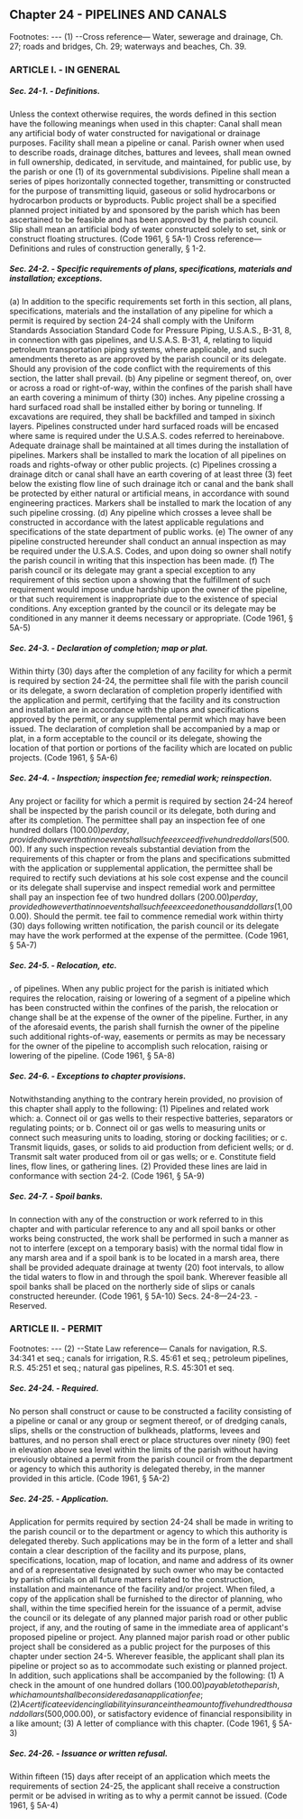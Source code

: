 ## Chapter 24 - PIPELINES AND CANALS
Footnotes:
--- (1) --Cross reference— Water, sewerage and drainage, Ch. 27; roads and bridges, Ch. 29; waterways and beaches,
Ch. 39.
### ARTICLE I. - IN GENERAL
##### Sec. 24-1. - Definitions.  

Unless the context otherwise requires, the words defined in this section have the following meanings when used
in this chapter:
Canal shall mean any artificial body of water constructed for navigational or drainage purposes.
Facility shall mean a pipeline or canal.
Parish owner when used to describe roads, drainage ditches, battures and levees, shall mean owned in full
ownership, dedicated, in servitude, and maintained, for public use, by the parish or one (1) of its governmental
subdivisions.
Pipeline shall mean a series of pipes horizontally connected together, transmitting or constructed for the purpose
of transmitting liquid, gaseous or solid hydrocarbons or hydrocarbon products or byproducts.
Public project shall be a specified planned project initiated by and sponsored by the parish which has been
ascertained to be feasible and has been approved by the parish council.
Slip shall mean an artificial body of water constructed solely to set, sink or construct floating structures.
(Code 1961, § 5A-1)
Cross reference— Definitions and rules of construction generally, § 1-2.
##### Sec. 24-2. - Specific requirements of plans, specifications, materials and installation; exceptions.  

(a)
In addition to the specific requirements set forth in this section, all plans, specifications, materials and the
installation of any pipeline for which a permit is required by section 24-24 shall comply with the Uniform
Standards Association Standard Code for Pressure Piping, U.S.A.S., B-31, 8, in connection with gas pipelines,
and U.S.A.S. B-31, 4, relating to liquid petroleum transportation piping systems, where applicable, and such
amendments thereto as are approved by the parish council or its delegate. Should any provision of the code
conflict with the requirements of this section, the latter shall prevail.
(b)
Any pipeline or segment thereof, on, over or across a road or right-of-way, within the confines of the parish shall
have an earth covering a minimum of thirty (30) inches. Any pipeline crossing a hard surfaced road shall be
installed either by boring or tunneling. If excavations are required, they shall be backfilled and tamped in sixinch layers. Pipelines constructed under hard surfaced roads will be encased where same is required under the
U.S.A.S. codes referred to hereinabove. Adequate drainage shall be maintained at all times during the
installation of pipelines. Markers shall be installed to mark the location of all pipelines on roads and rights-ofway or other public projects.
(c)
Pipelines crossing a drainage ditch or canal shall have an earth covering of at least three (3) feet below the
existing flow line of such drainage itch or canal and the bank shall be protected by either natural or artificial
means, in accordance with sound engineering practices. Markers shall be installed to mark the location of any
such pipeline crossing.
(d)
Any pipeline which crosses a levee shall be constructed in accordance with the latest applicable regulations and
specifications of the state department of public works.
(e)
The owner of any pipeline constructed hereunder shall conduct an annual inspection as may be required under
the U.S.A.S. Codes, and upon doing so owner shall notify the parish council in writing that this inspection has
been made.
(f)
The parish council or its delegate may grant a special exception to any requirement of this section upon a
showing that the fulfillment of such requirement would impose undue hardship upon the owner of the pipeline,
or that such requirement is inappropriate due to the existence of special conditions. Any exception granted by
the council or its delegate may be conditioned in any manner it deems necessary or appropriate.
(Code 1961, § 5A-5)
##### Sec. 24-3. - Declaration of completion; map or plat.  

Within thirty (30) days after the completion of any facility for which a permit is required by section 24-24, the
permittee shall file with the parish council or its delegate, a sworn declaration of completion properly identified
with the application and permit, certifying that the facility and its construction and installation are in accordance
with the plans and specifications approved by the permit, or any supplemental permit which may have been
issued. The declaration of completion shall be accompanied by a map or plat, in a form acceptable to the council
or its delegate, showing the location of that portion or portions of the facility which are located on public
projects.
(Code 1961, § 5A-6)
##### Sec. 24-4. - Inspection; inspection fee; remedial work; reinspection.  

Any project or facility for which a permit is required by section 24-24 hereof shall be inspected by the parish
council or its delegate, both during and after its completion. The permittee shall pay an inspection fee of one
hundred dollars ($100.00) per day, provided however that in no event shall such fee exceed five hundred dollars
($500.00). If any such inspection reveals substantial deviation from the requirements of this chapter or from the
plans and specifications submitted with the application or supplemental application, the permittee shall be
required to rectify such deviations at his sole cost expense and the council or its delegate shall supervise and
inspect remedial work and permittee shall pay an inspection fee of two hundred dollars ($200.00) per day,
provided however that in no event shall such fee exceed one thousand dollars ($1,000.00). Should the permit. tee
fail to commence remedial work within thirty (30) days following written notification, the parish council or its
delegate may have the work performed at the expense of the permittee.
(Code 1961, § 5A-7)
##### Sec. 24-5. - Relocation, etc.  
, of pipelines.
When any public project for the parish is initiated which requires the relocation, raising or lowering of a segment
of a pipeline which has been constructed within the confines of the parish, the relocation or change shall be at
the expense of the owner of the pipeline. Further, in any of the aforesaid events, the parish shall furnish the
owner of the pipeline such additional rights-of-way, easements or permits as may be necessary for the owner of
the pipeline to accomplish such relocation, raising or lowering of the pipeline.
(Code 1961, § 5A-8)
##### Sec. 24-6. - Exceptions to chapter provisions.  

Notwithstanding anything to the contrary herein provided, no provision of this chapter shall apply to the
following:
(1)
Pipelines and related work which:
a.
Connect oil or gas wells to their respective batteries, separators or regulating points; or
b.
Connect oil or gas wells to measuring units or connect such measuring units to loading, storing or docking
facilities; or
c.
Transmit liquids, gases, or solids to aid production from deficient wells; or
d.
Transmit salt water produced from oil or gas wells; or
e.
Constitute field lines, flow lines, or gathering lines.
(2)
Provided these lines are laid in conformance with section 24-2.
(Code 1961, § 5A-9)
##### Sec. 24-7. - Spoil banks.  

In connection with any of the construction or work referred to in this chapter and with particular reference to any
and all spoil banks or other works being constructed, the work shall be performed in such a manner as not to
interfere (except on a temporary basis) with the normal tidal flow in any marsh area and if a spoil bank is to be
located in a marsh area, there shall be provided adequate drainage at twenty (20) foot intervals, to allow the tidal
waters to flow in and through the spoil bank. Wherever feasible all spoil banks shall be placed on the northerly
side of slips or canals constructed hereunder.
(Code 1961, § 5A-10)
Secs. 24-8—24-23. - Reserved.
### ARTICLE II. - PERMIT
Footnotes:
--- (2) --State Law reference— Canals for navigation, R.S. 34:341 et seq.; canals for irrigation, R.S. 45:61 et seq.;
petroleum pipelines, R.S. 45:251 et seq.; natural gas pipelines, R.S. 45:301 et seq.
##### Sec. 24-24. - Required.  

No person shall construct or cause to be constructed a facility consisting of a pipeline or canal or any group or
segment thereof, or of dredging canals, slips, shells or the construction of bulkheads, platforms, levees and
battures, and no person shall erect or place structures over ninety (90) feet in elevation above sea level within the
limits of the parish without having previously obtained a permit from the parish council or from the department
or agency to which this authority is delegated thereby, in the manner provided in this article.
(Code 1961, § 5A-2)
##### Sec. 24-25. - Application.  

Application for permits required by section 24-24 shall be made in writing to the parish council or to the
department or agency to which this authority is delegated thereby. Such applications may be in the form of a
letter and shall contain a clear description of the facility and its purpose, plans, specifications, location, map of
location, and name and address of its owner and of a representative designated by such owner who may be
contacted by parish officials on all future matters related to the construction, installation and maintenance of the
facility and/or project. When filed, a copy of the application shall be furnished to the director of planning, who
shall, within the time specified herein for the issuance of a permit, advise the council or its delegate of any
planned major parish road or other public project, if any, and the routing of same in the immediate area of
applicant's proposed pipeline or project. Any planned major parish road or other public project shall be
considered as a public project for the purposes of this chapter under section 24-5. Wherever feasible, the
applicant shall plan its pipeline or project so as to accommodate such existing or planned project. In addition,
such applications shall be accompanied by the following:
(1)
A check in the amount of one hundred dollars ($100.00) payable to the parish, which amount shall be considered
as an application fee;
(2)
A certificate evidencing liability insurance in the amount of five hundred thousand dollars ($500,000.00), or
satisfactory evidence of financial responsibility in a like amount;
(3)
A letter of compliance with this chapter.
(Code 1961, § 5A-3)
##### Sec. 24-26. - Issuance or written refusal.  

Within fifteen (15) days after receipt of an application which meets the requirements of section 24-25, the
applicant shall receive a construction permit or be advised in writing as to why a permit cannot be issued.
(Code 1961, § 5A-4)
